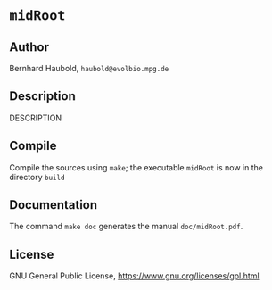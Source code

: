 # `midRoot`
## Author
Bernhard Haubold, `haubold@evolbio.mpg.de`
## Description
DESCRIPTION
## Compile
Compile the sources using `make`; the executable `midRoot` is now in the directory `build`
## Documentation
The command `make doc` generates the manual `doc/midRoot.pdf`.
## License
GNU General Public License, https://www.gnu.org/licenses/gpl.html
